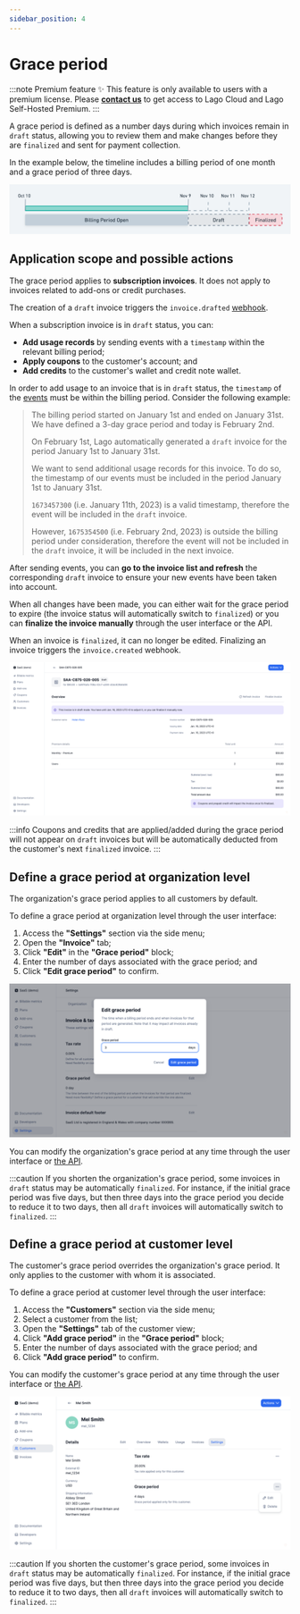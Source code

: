 ```yaml
---
sidebar_position: 4
---
```


# Grace period
:::note Premium feature ✨
This feature is only available to users with a premium license. Please **[contact us](mailto:hello@getlago.com)** to get access to Lago Cloud and Lago Self-Hosted Premium.
:::

A grace period is defined as a number days during which invoices remain in `draft` status, allowing you to review them and make changes before they are `finalized` and sent for payment collection.

In the example below, the timeline includes a billing period of one month and a grace period of three days.

![Illustration of the grace period](../../../static/img/grace-period-timeline.png)

## Application scope and possible actions
The grace period applies to **subscription invoices**. It does not apply to invoices related to add-ons or credit purchases.

The creation of a `draft` invoice triggers the `invoice.drafted` [webhook](../../api/webhooks/messages).

When a subscription invoice is in `draft` status, you can:
- **Add usage records** by sending events with a `timestamp` within the relevant billing period;
- **Apply coupons** to the customer's account; and
- **Add credits** to the customer's wallet and credit note wallet.

In order to add usage to an invoice that is in `draft` status, the `timestamp` of the [events](../events/ingesting_events#send-usage-measurements-to-lago) must be within the billing period. Consider the following example:

>The billing period started on January 1st and ended on January 31st. We have defined a 3-day grace period and today is February 2nd.
>
>On February 1st, Lago automatically generated a `draft` invoice for the period January 1st to January 31st.
>
>We want to send additional usage records for this invoice. To do so, the timestamp of our events must be included in the period January 1st to January 31st.
>
>`1673457300` (i.e. January 11th, 2023) is a valid timestamp, therefore the event will be included in the `draft` invoice.
>
>However, `1675354500` (i.e. February 2nd, 2023) is outside the billing period under consideration, therefore the event will not be included in the `draft` invoice, it will be included in the next invoice.

After sending events, you can **go to the invoice list and refresh** the corresponding `draft` invoice to ensure your new events have been taken into account.

When all changes have been made, you can either wait for the grace period to expire (the invoice status will automatically switch to `finalized`) or you can **finalize the invoice manually** through the user interface or the API.

When an invoice is `finalized`, it can no longer be edited. Finalizing an invoice triggers the `invoice.created` webhook.

![Draft invoice in the Lago app](../../../static/img/grace-period-draft-invoice.png)

:::info
Coupons and credits that are applied/added during the grace period will not appear on `draft` invoices but will be automatically deducted from the customer's next `finalized` invoice.
:::

## Define a grace period at organization level
The organization's grace period applies to all customers by default.

To define a grace period at organization level through the user interface:
1. Access the **"Settings"** section via the side menu;
2. Open the **"Invoice"** tab;
3. Click **"Edit"** in the **"Grace period"** block;
4. Enter the number of days associated with the grace period; and
5. Click **"Edit grace period"** to confirm.

![Grace period in the settings of the app](../../../static/img/grace-period-organization.png)

You can modify the organization's grace period at any time through the user interface or [the API](../../api/organizations/update-organization).

:::caution
If you shorten the organization's grace period, some invoices in `draft` status may be automatically `finalized`. For instance, if the initial grace period was five days, but then three days into the grace period you decide to reduce it to two days, then all `draft` invoices will automatically switch to `finalized`.
:::

## Define a grace period at customer level
The customer's grace period overrides the organization's grace period. It only applies to the customer with whom it is associated.

To define a grace period at customer level through the user interface:
1. Access the **"Customers"** section via the side menu;
2. Select a customer from the list;
3. Open the **"Settings"** tab of the customer view;
4. Click **"Add grace period"** in the **"Grace period"** block;
5. Enter the number of days associated with the grace period; and
6. Click **"Add grace period"** to confirm.

You can modify the customer's grace period at any time through the user interface or [the API](../../api/customers/create-update-customer).

![Grace period in the customer view](../../../static/img/grace-period-customer.png)

:::caution
If you shorten the customer's grace period, some invoices in `draft` status may be automatically `finalized`. For instance, if the initial grace period was five days, but then three days into the grace period you decide to reduce it to two days, then all `draft` invoices will automatically switch to `finalized`.
:::